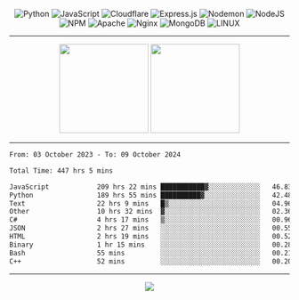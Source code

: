<div align="center">
  
![Python](https://img.shields.io/badge/python-3670A0?style=for-the-badge&logo=python&logoColor=ffdd54) ![JavaScript](https://img.shields.io/badge/javascript-%23323330.svg?style=for-the-badge&logo=javascript&logoColor=%23F7DF1E) ![Cloudflare](https://img.shields.io/badge/Cloudflare-F38020?style=for-the-badge&logo=Cloudflare&logoColor=white) ![Express.js](https://img.shields.io/badge/express.js-%23404d59.svg?style=for-the-badge&logo=express&logoColor=%2361DAFB) ![Nodemon](https://img.shields.io/badge/NODEMON-%23323330.svg?style=for-the-badge&logo=nodemon&logoColor=%BBDEAD) ![NodeJS](https://img.shields.io/badge/node.js-6DA55F?style=for-the-badge&logo=node.js&logoColor=white) ![NPM](https://img.shields.io/badge/NPM-%23CB3837.svg?style=for-the-badge&logo=npm&logoColor=white) ![Apache](https://img.shields.io/badge/apache-%23D42029.svg?style=for-the-badge&logo=apache&logoColor=white) ![Nginx](https://img.shields.io/badge/nginx-%23009639.svg?style=for-the-badge&logo=nginx&logoColor=white) ![MongoDB](https://img.shields.io/badge/MongoDB-%234ea94b.svg?style=for-the-badge&logo=mongodb&logoColor=white) ![LINUX](https://img.shields.io/badge/Linux-FCC624?style=for-the-badge&logo=linux&logoColor=black)

---


<img src="https://github-readme-streak-stats.herokuapp.com/?user=anotherrandomonline&theme=react" height="160"/>
  
<img src="https://github-readme-stats.vercel.app/api?username=anotherrandomonline&show_icons=true&include_all_commits=true&theme=react" height="160"/>
</div>

---

<!--START_SECTION:waka-->

```txt
From: 03 October 2023 - To: 09 October 2024

Total Time: 447 hrs 5 mins

JavaScript            209 hrs 22 mins ███████████▓░░░░░░░░░░░░░   46.83 %
Python                189 hrs 55 mins ██████████▓░░░░░░░░░░░░░░   42.48 %
Text                  22 hrs 9 mins   █▒░░░░░░░░░░░░░░░░░░░░░░░   04.96 %
Other                 10 hrs 32 mins  ▓░░░░░░░░░░░░░░░░░░░░░░░░   02.36 %
C#                    4 hrs 17 mins   ▒░░░░░░░░░░░░░░░░░░░░░░░░   00.96 %
JSON                  2 hrs 27 mins   ░░░░░░░░░░░░░░░░░░░░░░░░░   00.55 %
HTML                  2 hrs 19 mins   ░░░░░░░░░░░░░░░░░░░░░░░░░   00.52 %
Binary                1 hr 15 mins    ░░░░░░░░░░░░░░░░░░░░░░░░░   00.28 %
Bash                  55 mins         ░░░░░░░░░░░░░░░░░░░░░░░░░   00.21 %
C++                   52 mins         ░░░░░░░░░░░░░░░░░░░░░░░░░   00.20 %
```

<!--END_SECTION:waka-->

---

<div align="center">
  
![](https://github-profile-trophy.vercel.app/?username=anotherrandomonline&theme=darkhub&no-frame=true&no-bg=true&margin-w=4)

</div>
